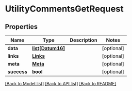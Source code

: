 # UtilityCommentsGetRequest

## Properties
Name | Type | Description | Notes
------------ | ------------- | ------------- | -------------
**data** | [**list[Datum16]**](Datum16.md) |  | [optional] 
**links** | [**Links**](Links.md) |  | [optional] 
**meta** | [**Meta**](Meta.md) |  | [optional] 
**success** | **bool** |  | [optional] 

[[Back to Model list]](../README.md#documentation-for-models) [[Back to API list]](../README.md#documentation-for-api-endpoints) [[Back to README]](../README.md)

